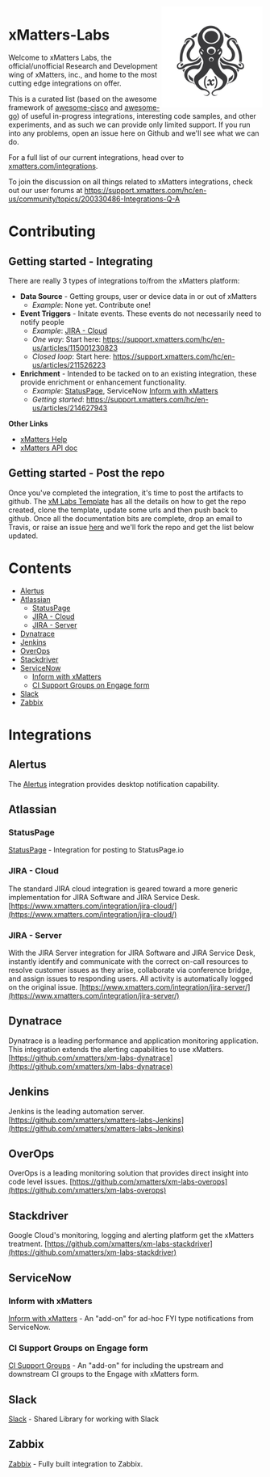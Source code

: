 <img src="media/_Final_xM_Octo-Logo-01.png" width="200" height="200" align="right">

# xMatters-Labs
Welcome to xMatters Labs, the official/unofficial Research and Development wing of xMatters, inc., and home to the most cutting edge integrations on offer. 

This is a curated list (based on the awesome framework of [awesome-cisco](https://github.com/CiscoDevNet/awesome-ciscospark) and [awesome-go](https://github.com/avelino/awesome-go)) of useful in-progress integrations, interesting code samples, and other experiments, and as such we can provide only limited support. If you run into any problems, open an issue here on Github and we'll see what we can do. 

For a full list of our current integrations, head over to [xmatters.com/integrations](https://www.xmatters.com/integrations). 

To join the discussion on all things related to xMatters integrations, check out our user forums at https://support.xmatters.com/hc/en-us/community/topics/200330486-Integrations-Q-A

# Contributing

## Getting started - Integrating
There are really 3 types of integrations to/from the xMatters platform:
* **Data Source** - Getting groups, user or device data in or out of xMatters
  * *Example*: None yet. Contribute one!
* **Event Triggers** - Initate events. These events do not necessarily need to notify people
  * *Example*: [JIRA - Cloud](#jira---cloud)
  * *One way*: Start here: https://support.xmatters.com/hc/en-us/articles/115001230823
  * *Closed loop*: Start here: https://support.xmatters.com/hc/en-us/articles/211526223
* **Enrichment** - Intended to be tacked on to an existing integration, these provide enrichment or enhancement functionality.
  * *Example*: [StatusPage](#statuspage), ServiceNow [Inform with xMatters](#inform-with-xmatters)
  * *Getting started*: https://support.xmatters.com/hc/en-us/articles/214627943

**Other Links**
* [xMatters Help](http://help.xmatters.com/)
* [xMatters API doc](http://help.xmatters.com/xmAPI/)

## Getting started - Post the repo
Once you've completed the integration, it's time to post the artifacts to github. The [xM Labs Template](https://github.com/xmatters/xm-labs-template) has all the details on how to get the repo created, clone the template, update some urls and then push back to github. Once all the documentation bits are complete, drop an email to Travis, or raise an issue [here](https://github.com/xmatters/xMatters-Labs/issues) and we'll fork the repo and get the list below updated.

# Contents
- [Alertus](#alertus)
- [Atlassian](#atlassian)
  - [StatusPage](#statuspage)
  - [JIRA - Cloud](#jira---cloud)
  - [JIRA - Server](#jira---server)
- [Dynatrace](#dynatrace)
- [Jenkins](#jenkins)
- [OverOps](#overops)
- [Stackdriver](#stackdriver)
- [ServiceNow](#servicenow)
  - [Inform with xMatters](#inform-with-xmatters)
  - [CI Support Groups on Engage form](#ci-support-groups-on-engage-form)
- [Slack](#slack)
- [Zabbix](#zabbix)


# Integrations
## Alertus
The [Alertus](https://github.com/xmatters/xm-labs-alertus) integration provides desktop notification capability.

## Atlassian
### StatusPage
[StatusPage](https://github.com/xmatters/xm-labs-statuspage) - Integration for posting to StatusPage.io

### JIRA - Cloud
The standard JIRA cloud integration is geared toward a more generic implementation for JIRA Software and JIRA Service Desk. [https://www.xmatters.com/integration/jira-cloud/](https://www.xmatters.com/integration/jira-cloud/)

### JIRA - Server
With the JIRA Server integration for JIRA Software and JIRA Service Desk, instantly identify and communicate with the correct on-call resources to resolve customer issues as they arise, collaborate via conference bridge, and assign issues to responding users. All activity is automatically logged on the original issue. [https://www.xmatters.com/integration/jira-server/](https://www.xmatters.com/integration/jira-server/)

## Dynatrace
Dynatrace is a leading performance and application monitoring application. This integration extends the alerting capabilities to use xMatters.
[https://github.com/xmatters/xm-labs-dynatrace](https://github.com/xmatters/xm-labs-dynatrace)

## Jenkins
Jenkins is the leading automation server. 
[https://github.com/xmatters/xmatters-labs-Jenkins](https://github.com/xmatters/xmatters-labs-Jenkins)

## OverOps
OverOps is a leading monitoring solution that provides direct insight into code level issues.
[https://github.com/xmatters/xm-labs-overops](https://github.com/xmatters/xm-labs-overops)

## Stackdriver
Google Cloud's monitoring, logging and alerting platform get the xMatters treatment. 
[https://github.com/xmatters/xm-labs-stackdriver](https://github.com/xmatters/xm-labs-stackdriver)

## ServiceNow
### Inform with xMatters
[Inform with xMatters](https://github.com/xmatters/xm-labs-snow-inform) - An "add-on" for ad-hoc FYI type notifications from ServiceNow. 
### CI Support Groups on Engage form
[CI Support Groups](https://github.com/xmatters/xm-labs-snow-ci-groups) - An "add-on" for including the upstream and downstream CI groups to the Engage with xMatters form. 

## Slack
[Slack](https://github.com/xmatters/xm-labs-slack) - Shared Library for working with Slack

## Zabbix
[Zabbix](https://github.com/xmatters/xm-labs-zabbix) - Fully built integration to Zabbix.
